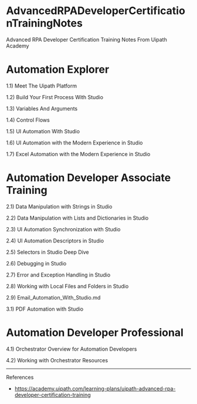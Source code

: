 # AdvancedRPADeveloperCertificationTrainingNotes


Advanced RPA Developer Certification Training Notes From Uipath Academy




# Automation Explorer

1.1) Meet The Uipath Platform


1.2) Build Your First Process With Studio


1.3) Variables And Arguments


1.4) Control Flows


1.5) UI Automation With Studio


1.6) UI Automation with the Modern Experience in Studio


1.7) Excel Automation with the Modern Experience in Studio


# Automation Developer Associate Training 

2.1) Data Manipulation with Strings in Studio


2.2) Data Manipulation with Lists and Dictionaries in Studio


2.3) UI Automation Synchronization with Studio

2.4) UI Automation Descriptors in Studio 

2.5) Selectors in Studio Deep Dive 

2.6) Debugging in Studio

2.7) Error and Exception Handling in Studio

2.8) Working with Local Files and Folders in Studio

2.9) Email_Automation_With_Studio.md

3.1) PDF Automation with Studio


# Automation Developer Professional 

4.1) Orchestrator Overview for Automation Developers

4.2) Working with Orchestrator Resources




-----





References 


- https://academy.uipath.com/learning-plans/uipath-advanced-rpa-developer-certification-training
